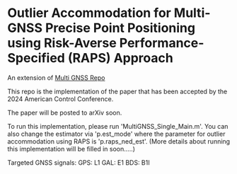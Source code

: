 # Outlier Accommodation for Multi-GNSS Precise Point Positioning using Risk-Averse Performance-Specified (RAPS) Approach

An extension of [Multi GNSS Repo](https://github.com/Azurehappen/Multi_GNSS_PPP_Tool)

This repo is the implementation of the paper that has been accepted by the 2024 American Control Conference.

The paper will be posted to arXiv soon.

To run this implementation, please run 'MultiGNSS_Single_Main.m'. You can also change the estimator via 'p.est_mode' where the parameter for outlier accommodation using RAPS is 'p.raps_ned_est'.
(More details about running this implementation will be filled in soon.....)

Targeted GNSS signals:
GPS: L1
GAL: E1
BDS: B1I
